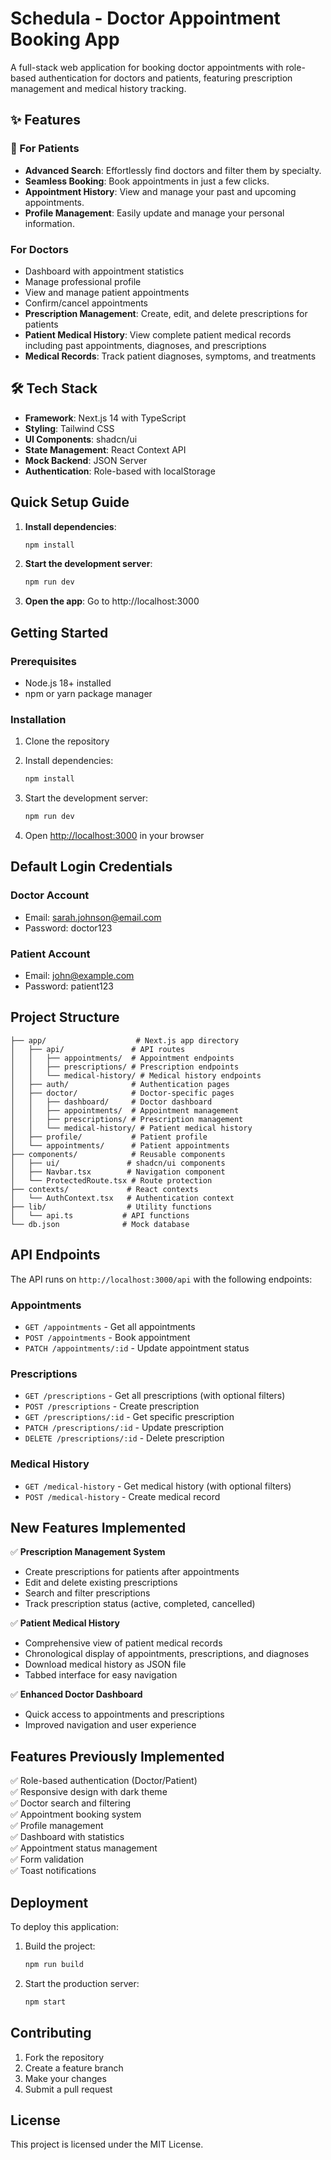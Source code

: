 
# Schedula - Doctor Appointment Booking App

A full-stack web application for booking doctor appointments with role-based authentication for doctors and patients, featuring prescription management and medical history tracking.

## ✨ Features

### 👤 For Patients
- **Advanced Search**: Effortlessly find doctors and filter them by specialty.
- **Seamless Booking**: Book appointments in just a few clicks.
- **Appointment History**: View and manage your past and upcoming appointments.
- **Profile Management**: Easily update and manage your personal information.

### For Doctors
- Dashboard with appointment statistics
- Manage professional profile
- View and manage patient appointments
- Confirm/cancel appointments
- **Prescription Management**: Create, edit, and delete prescriptions for patients
- **Patient Medical History**: View complete patient medical records including past appointments, diagnoses, and prescriptions
- **Medical Records**: Track patient diagnoses, symptoms, and treatments

## 🛠️ Tech Stack

- **Framework**: Next.js 14 with TypeScript
- **Styling**: Tailwind CSS
- **UI Components**: shadcn/ui
- **State Management**: React Context API
- **Mock Backend**: JSON Server
- **Authentication**: Role-based with localStorage

## Quick Setup Guide

1. **Install dependencies**:
   ```bash
   npm install
   ```

2. **Start the development server**:
   ```bash
   npm run dev
   ```

3. **Open the app**: Go to http://localhost:3000

## Getting Started

### Prerequisites
- Node.js 18+ installed
- npm or yarn package manager

### Installation

1. Clone the repository
2. Install dependencies:
   ```bash
   npm install
   ```

3. Start the development server:
   ```bash
   npm run dev
   ```

4. Open [http://localhost:3000](http://localhost:3000) in your browser

## Default Login Credentials

### Doctor Account
- Email: sarah.johnson@email.com
- Password: doctor123

### Patient Account  
- Email: john@example.com
- Password: patient123

## Project Structure

```
├── app/                    # Next.js app directory
│   ├── api/               # API routes
│   │   ├── appointments/  # Appointment endpoints
│   │   ├── prescriptions/ # Prescription endpoints
│   │   └── medical-history/ # Medical history endpoints
│   ├── auth/              # Authentication pages
│   ├── doctor/            # Doctor-specific pages
│   │   ├── dashboard/     # Doctor dashboard
│   │   ├── appointments/  # Appointment management
│   │   ├── prescriptions/ # Prescription management
│   │   └── medical-history/ # Patient medical history
│   ├── profile/           # Patient profile
│   └── appointments/      # Patient appointments
├── components/            # Reusable components
│   ├── ui/               # shadcn/ui components
│   ├── Navbar.tsx        # Navigation component
│   └── ProtectedRoute.tsx # Route protection
├── contexts/             # React contexts
│   └── AuthContext.tsx   # Authentication context
├── lib/                  # Utility functions
│   └── api.ts           # API functions
└── db.json              # Mock database
```

## API Endpoints

The API runs on `http://localhost:3000/api` with the following endpoints:

### Appointments
- `GET /appointments` - Get all appointments
- `POST /appointments` - Book appointment
- `PATCH /appointments/:id` - Update appointment status

### Prescriptions
- `GET /prescriptions` - Get all prescriptions (with optional filters)
- `POST /prescriptions` - Create prescription
- `GET /prescriptions/:id` - Get specific prescription
- `PATCH /prescriptions/:id` - Update prescription
- `DELETE /prescriptions/:id` - Delete prescription

### Medical History
- `GET /medical-history` - Get medical history (with optional filters)
- `POST /medical-history` - Create medical record

## New Features Implemented

✅ **Prescription Management System**
- Create prescriptions for patients after appointments
- Edit and delete existing prescriptions
- Search and filter prescriptions
- Track prescription status (active, completed, cancelled)

✅ **Patient Medical History**
- Comprehensive view of patient medical records
- Chronological display of appointments, prescriptions, and diagnoses
- Download medical history as JSON file
- Tabbed interface for easy navigation

✅ **Enhanced Doctor Dashboard**
- Quick access to appointments and prescriptions
- Improved navigation and user experience

## Features Previously Implemented

✅ Role-based authentication (Doctor/Patient)  
✅ Responsive design with dark theme  
✅ Doctor search and filtering  
✅ Appointment booking system  
✅ Profile management  
✅ Dashboard with statistics  
✅ Appointment status management  
✅ Form validation  
✅ Toast notifications  

## Deployment

To deploy this application:

1. Build the project:
   ```bash
   npm run build
   ```

2. Start the production server:
   ```bash
   npm start
   ```

## Contributing

1. Fork the repository
2. Create a feature branch
3. Make your changes
4. Submit a pull request

## License

This project is licensed under the MIT License.
